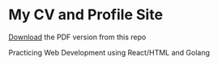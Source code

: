 # My CV and Profile Site

[Download](https://github.com/rcwarner93/profile/raw/main/cv.pdf) the PDF version from this repo

Practicing Web Development using React/HTML and Golang

